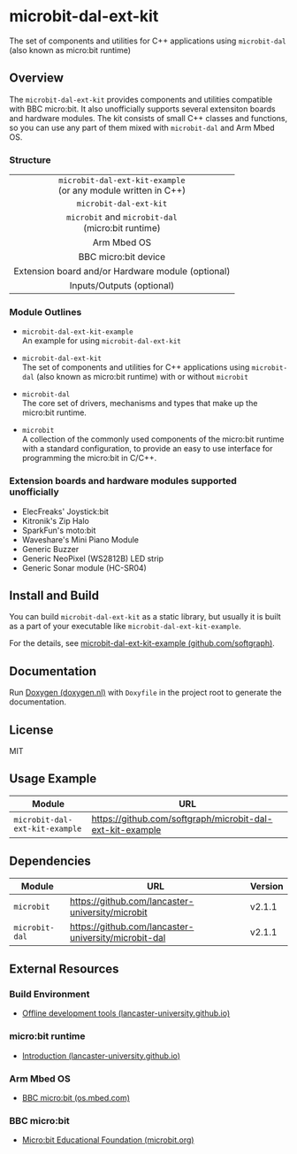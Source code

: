 
# microbit-dal-ext-kit

The set of components and utilities for C++ applications using `microbit-dal` (also known as micro:bit runtime)

## Overview

The `microbit-dal-ext-kit` provides components and utilities compatible with BBC micro:bit. It also unofficially supports several extensiton boards and hardware modules. The kit consists of small C++ classes and functions, so you can use any part of them mixed with `microbit-dal` and Arm Mbed OS.

### Structure

<table>
<tr><td align="center"><code>microbit-dal-ext-kit-example</code> <br> (or any module written in C++)</td></tr>
<tr><td align="center"><code>microbit-dal-ext-kit</code></td></tr>
<tr><td align="center"><code>microbit</code> and <code>microbit-dal</code> <br> (micro:bit runtime)</td></tr>
<tr><td align="center">Arm Mbed OS</td></tr>
<tr><td align="center">BBC micro:bit device</td></tr>
<tr><td align="center">Extension board and/or Hardware module (optional)</td></tr>
<tr><td align="center">Inputs/Outputs (optional)</td></tr>
</table>

### Module Outlines

+ `microbit-dal-ext-kit-example` <br>
	An example for using `microbit-dal-ext-kit`

+ `microbit-dal-ext-kit` <br>
	The set of components and utilities for C++ applications using `microbit-dal` (also known as micro:bit runtime) with or without `microbit`

+ `microbit-dal` <br>
	The core set of drivers, mechanisms and types that make up the micro:bit runtime.

+ `microbit` <br>
	A collection of the commonly used components of the micro:bit runtime with a standard configuration, to provide an easy to use interface for programming the micro:bit in C/C++.

### Extension boards and hardware modules supported unofficially

+ ElecFreaks' Joystick:bit
+ Kitronik's Zip Halo
+ SparkFun's moto:bit
+ Waveshare's Mini Piano Module
+ Generic Buzzer
+ Generic NeoPixel (WS2812B) LED strip
+ Generic Sonar module (HC-SR04)

## Install and Build

You can build `microbit-dal-ext-kit` as a static library, but usually it is built as a part of your executable like `microbit-dal-ext-kit-example`.

For the details, see [microbit-dal-ext-kit-example (github.com/softgraph)](https://github.com/softgraph/microbit-dal-ext-kit-example).

## Documentation

Run [Doxygen (doxygen.nl)](http://www.doxygen.nl) with `Doxyfile` in the project root to generate the documentation.

## License

MIT

## Usage Example

Module         | URL
-------------- | ---
`microbit-dal-ext-kit-example` | https://github.com/softgraph/microbit-dal-ext-kit-example

## Dependencies

Module         | URL | Version
-------------- | --- | -------
`microbit`     | https://github.com/lancaster-university/microbit     | v2.1.1
`microbit-dal` | https://github.com/lancaster-university/microbit-dal | v2.1.1

## External Resources

### Build Environment

+ [Offline development tools (lancaster-university.github.io)](https://lancaster-university.github.io/microbit-docs/offline-toolchains/)

### micro:bit runtime

+ [Introduction (lancaster-university.github.io)](https://lancaster-university.github.io/microbit-docs/)

### Arm Mbed OS

+ [BBC micro:bit (os.mbed.com)](https://os.mbed.com/platforms/Microbit/)

### BBC micro:bit

+ [Micro:bit Educational Foundation (microbit.org)](https://microbit.org)

